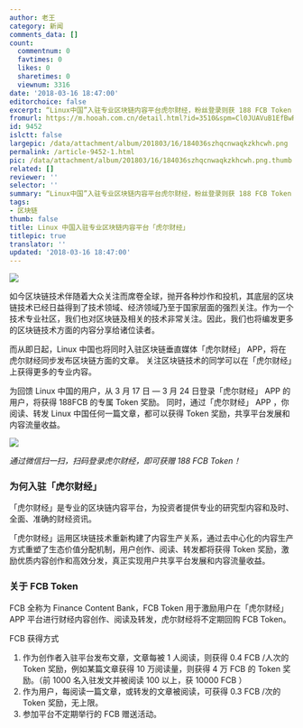 ```yaml
---
author: 老王
category: 新闻
comments_data: []
count:
  commentnum: 0
  favtimes: 0
  likes: 0
  sharetimes: 0
  viewnum: 3316
date: '2018-03-16 18:47:00'
editorchoice: false
excerpt: “Linux中国”入驻专业区块链内容平台虎尔财经，粉丝登录则获 188 FCB Token 福利。从此，你的阅读、转发都有价值
fromurl: https://m.hooah.com.cn/detail.html?id=3510&spm=Cl0JUAVuB1EfBwRaBhQCWW8NFQhSVV1IAQBSW1cDAwAHU1JaDAcFUg4DAgAaD1NXBh0ABAkJGw1R
id: 9452
islctt: false
largepic: /data/attachment/album/201803/16/184036szhqcnwaqkzkhcwh.png
permalink: /article-9452-1.html
pic: /data/attachment/album/201803/16/184036szhqcnwaqkzkhcwh.png.thumb.jpg
related: []
reviewer: ''
selector: ''
summary: “Linux中国”入驻专业区块链内容平台虎尔财经，粉丝登录则获 188 FCB Token 福利。从此，你的阅读、转发都有价值
tags:
- 区块链
thumb: false
title: Linux 中国入驻专业区块链内容平台「虎尔财经」
titlepic: true
translator: ''
updated: '2018-03-16 18:47:00'
---
```


![](/data/attachment/album/201803/16/184036szhqcnwaqkzkhcwh.png)


如今区块链技术伴随着大众关注而席卷全球，抛开各种炒作和投机，其底层的区块链技术已经日益得到了技术领域、经济领域乃至于国家层面的强烈关注。作为一个技术专业社区，我们也对区块链及相关的技术非常关注。因此，我们也将编发更多的区块链技术方面的内容分享给诸位读者。


而从即日起，Linux 中国也将同时入驻区块链垂直媒体「虎尔财经」 APP，将在虎尔财经同步发布区块链方面的文章。 关注区块链技术的同学可以在「虎尔财经」上获得更多的专业内容。


为回馈 Linux 中国的用户，从 3 月 17 日 — 3 月 24 日登录「虎尔财经」 APP 的用户，将获得 188FCB 的专属 Token 奖励。 同时，通过「虎尔财经」 APP ，你阅读、转发 Linux 中国任何一篇文章，都可以获得 Token 奖励，共享平台发展和内容流量收益。


![](/data/attachment/album/201803/16/184550g6gpyry6rfdyz5zi.png)


*通过微信扫一扫，扫码登录虎尔财经，即可获赠 188 FCB Token！*


### 为何入驻「虎尔财经」


「虎尔财经」是专业的区块链内容平台，为投资者提供专业的研究型内容和及时、全面、准确的财经资讯。


「虎尔财经」运用区块链技术重新构建了内容生产关系，通过去中心化的内容生产方式重塑了生态价值分配机制，用户创作、阅读、转发都将获得 Token 奖励，激励优质内容创作和高效分发，真正实现用户共享平台发展和内容流量收益。


### 关于 FCB Token


FCB 全称为 Finance Content Bank，FCB Token 用于激励用户在「虎尔财经」 APP 平台进行财经内容创作、阅读及转发，虎尔财经将不定期回购 FCB Token。


FCB 获得方式


1. 作为创作者入驻平台发布文章，文章每被 1 人阅读，则获得 0.4 FCB /人次的 Token 奖励，例如某篇文章获得 10 万阅读量，则获得 4 万 FCB 的 Token 奖励。（前 1000 名入驻发文并被阅读 100 以上，获 10000 FCB ）
2. 作为用户，每阅读一篇文章，或转发的文章被阅读，可获得 0.3 FCB /次的 Token 奖励，无上限。
3. 参加平台不定期举行的 FCB 赠送活动。